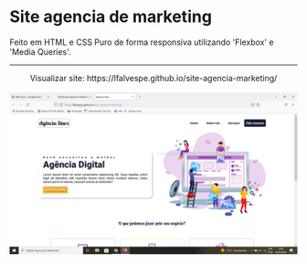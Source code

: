# Site agencia de marketing

Feito em HTML e CSS Puro de forma responsiva utilizando 'Flexbox' e 'Media Queries'.
<hr>


<div align="center">
Visualizar site: https://lfalvespe.github.io/site-agencia-marketing/
<br><br>
<img src="prints/print.PNG" width=600>
</div>
